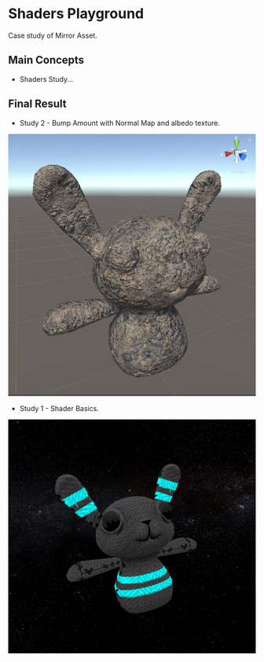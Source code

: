 # Shaders Playground
Case study of Mirror Asset.

## Main Concepts

- Shaders Study...

## Final Result

- Study 2 - Bump Amount with Normal Map and albedo texture.

<img src="https://github.com/rafaelmmedeiros/Shaders-Playground/blob/master/Assets/Showroom/2-BumpAmount.png" width="720" height=""/>

- Study 1 - Shader Basics.

<img src="https://github.com/rafaelmmedeiros/Shaders-Playground/blob/master/Assets/Showroom/1.png" width="720" height=""/>